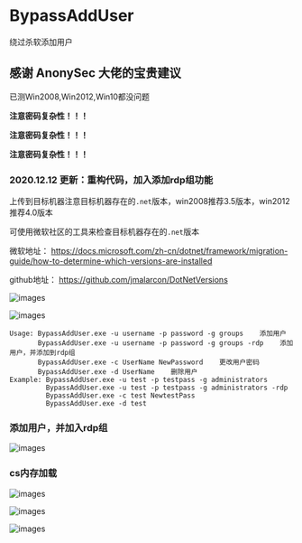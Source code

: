 # BypassAddUser
绕过杀软添加用户

## 感谢 AnonySec 大佬的宝贵建议

已测Win2008,Win2012,Win10都没问题

**注意密码复杂性！！！**

**注意密码复杂性！！！**

**注意密码复杂性！！！**

### 2020.12.12 更新：重构代码，加入添加rdp组功能

上传到目标机器注意目标机器存在的`.net`版本，win2008推荐3.5版本，win2012推荐4.0版本

可使用微软社区的工具来检查目标机器存在的`.net`版本

微软地址：   https://docs.microsoft.com/zh-cn/dotnet/framework/migration-guide/how-to-determine-which-versions-are-installed

github地址：  https://github.com/jmalarcon/DotNetVersions

![images](https://github.com/TryA9ain/BypassAddUser_new/blob/master/Snipaste_2020-12-12_13-04-30.jpg)

![images](https://github.com/TryA9ain/BypassAddUser_new/blob/master/Snipaste_2020-12-12_13-04-43.jpg)

```
Usage: BypassAddUser.exe -u username -p password -g groups    添加用户
       BypassAddUser.exe -u username -p password -g groups -rdp    添加用户，并添加到rdp组
       BypassAddUser.exe -c UserName NewPassword    更改用户密码
       BypassAddUser.exe -d UserName    删除用户
Example: BypassAddUser.exe -u test -p testpass -g administrators
         BypassAddUser.exe -u test -p testpass -g administrators -rdp
         BypassAddUser.exe -c test NewtestPass
         BypassAddUser.exe -d test
```

### 添加用户，并加入rdp组
![images](https://github.com/TryA9ain/BypassAddUser_new/blob/master/Snipaste_2020-12-12_12-32-57.jpg)

### cs内存加载
![images](https://github.com/TryA9ain/BypassAddUser_new/blob/master/Snipaste_2020-12-12_12-43-26.jpg)

![images](https://github.com/TryA9ain/BypassAddUser_new/blob/master/Snipaste_2020-12-12_12-43-40.jpg)

![images](https://github.com/TryA9ain/BypassAddUser_new/blob/master/Snipaste_2020-12-12_12-43-48.jpg)
